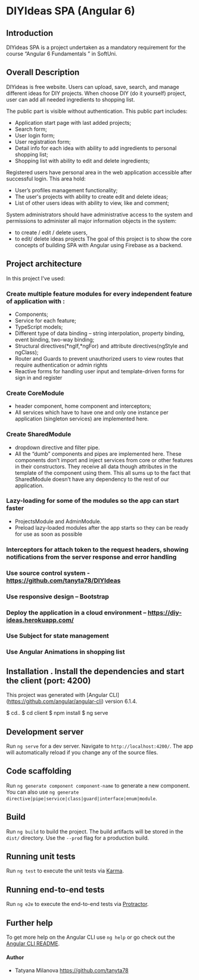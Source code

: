# DIYIdeas SPA (Angular 6)
## Introduction
DIYideas SPA is a project undertaken as a mandatory requirement for the course “Angular 6 Fundamentals ” in SoftUni. 
## Overall Description 
   DIYideas is free website. Users can upload, save, search, and manage different ideas for DIY projects. When choose DIY (do it yourself) project, user can add all needed ingredients to shopping list.

The public part is visible without authentication. This public part includes:
  - Application start page with last added projects;
  - Search form;
  - User login form;
  - User registration form;
  - Detail info for each idea with ability to add ingredients to personal shopping list;
  - Shopping list with ability to edit and delete ingredients;


Registered users have personal area in the web application accessible after successful login. This area hold:
   - User’s profiles management functionality;
   - The user's projects with ability to create edit and delete ideas;
   - List of other users ideas with ability to view, like and comment;

System administrators should have administrative access to the system and permissions to administer all major information objects in the system:
-  to create / edit / delete users,
-  to edit/ delete ideas projects
The goal of this project is to show the core concepts of building SPA with Angular using Firebase as a backend. 

## Project architecture
 In this project I've used:
### Create multiple feature modules for every independent feature of application with :
  - Components;
  - Service for each feature;
  - TypeScript models;      
  - Different type of data binding – string interpolation, property binding, event binding, two-way binding;
  - Structural directives(*ngIf,*ngFor) and attribute directives(ngStyle and ngClass);
  - Router and Guards to prevent unauthorized users to view routes that require authentication or admin rights
  - Reactive forms for handling user input and template-driven forms for sign in and register
### Create CoreModule 
   - header component, home component and interceptors;
   - All services which have to have one and only one instance per application (singleton services) are implemented here.
### Create SharedModule 
  - dropdown directive and filter pipe.
  - All the “dumb” components and pipes are implemented here. These components don’t import and inject services from core or other features in their constructors. They receive all data though attributes in the template of the component using them. This all sums up to the fact that SharedModule doesn’t have any dependency to the rest of our application.
### Lazy-loading for some of the modules so the app can start faster 
  - ProjectsModule and AdminModule.
  - Preload lazy-loaded modules after the app starts so they can be ready for use as soon as possible
### Interceptors for attach token to the request headers, showing notifications from the server response and error handling
### Use source control system - https://github.com/tanyta78/DIYIdeas
### Use responsive design – Bootstrap
### Deploy the application in a cloud environment –  https://diy-ideas.herokuapp.com/
### Use Subject for state management
### Use Angular Animations in shopping list

## Installation . Install the dependencies and start the client (port: 4200)
This project was generated with [Angular CLI] (https://github.com/angular/angular-cli) version 6.1.4.

$ cd..
$ cd client
$ npm install
$ ng serve

## Development server
Run `ng serve` for a dev server. Navigate to `http://localhost:4200/`. The app will automatically reload if you change any of the source files.
## Code scaffolding

Run `ng generate component component-name` to generate a new component. You can also use `ng generate directive|pipe|service|class|guard|interface|enum|module`.
## Build
Run `ng build` to build the project. The build artifacts will be stored in the `dist/` directory. Use the `--prod` flag for a production build.
## Running unit tests
Run `ng test` to execute the unit tests via [Karma](https://karma-runner.github.io).
## Running end-to-end tests
Run `ng e2e` to execute the end-to-end tests via [Protractor](http://www.protractortest.org/).
## Further help
To get more help on the Angular CLI use `ng help` or go check out the [Angular CLI README](https://github.com/angular/angular-cli/blob/master/README.md).

#### Author
* Tatyana Milanova https://github.com/tanyta78


